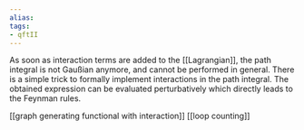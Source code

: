 ```yaml
---
alias:
tags:
- qftII
---
```

As soon as interaction terms are added to the [[Lagrangian]],
the path integral is not Gaußian anymore,
and cannot be performed in general.
There is a simple trick to formally implement interactions
in the path integral.
The obtained expression can be evaluated perturbatively
which directly leads to the Feynman rules.


[[graph generating functional with interaction]]
[[loop counting]]

